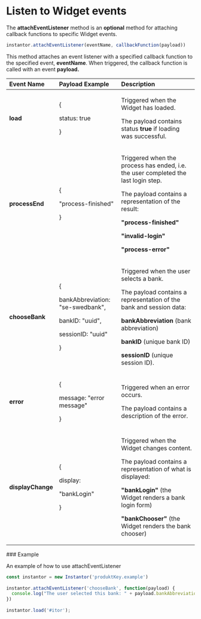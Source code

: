 # Listen to Widget events

The **attachEventListener** method is an **optional** method for attaching callback functions to specific Widget events.

```javascript
instantor.attachEventListener(eventName, callbackFunction(payload))
```

This method attaches an event listener with a specified callback function to the specified event, **eventName**. When triggered, the callback function is called with an event **payload.** 

<table>
  <thead>
    <tr>
      <th style="text-align:left">Event Name</th>
      <th style="text-align:left">Payload Example</th>
      <th style="text-align:left">Description</th>
    </tr>
  </thead>
  <tbody>
    <tr>
      <td style="text-align:left"><b>load</b>
      </td>
      <td style="text-align:left">
        <p>{</p>
        <p>status: true</p>
        <p>}</p>
      </td>
      <td style="text-align:left">
        <p>Triggered when the Widget has loaded.</p>
        <p>The payload contains status <b>true</b> if loading was successful.</p>
      </td>
    </tr>
    <tr>
      <td style="text-align:left"><b>processEnd</b>
      </td>
      <td style="text-align:left">
        <p>{</p>
        <p>&quot;process-finished&quot;</p>
        <p>}</p>
      </td>
      <td style="text-align:left">
        <p>Triggered when the process has ended, i.e. the user completed the last
          login step.</p>
        <p>The payload contains a representation of the result:</p>
        <p><b>    &quot;process-finished&quot;</b>
        </p>
        <p><b>    &quot;invalid-login&quot;</b>
        </p>
        <p><b>    &quot;process-error&quot;</b>
        </p>
      </td>
    </tr>
    <tr>
      <td style="text-align:left"><b>chooseBank</b>
      </td>
      <td style="text-align:left">
        <p>{</p>
        <p>bankAbbreviation: &quot;se-swedbank&quot;,</p>
        <p></p>
        <p>bankID: &quot;uuid&quot;,</p>
        <p></p>
        <p>sessionID: &quot;uuid&quot;</p>
        <p>}</p>
      </td>
      <td style="text-align:left">
        <p>Triggered when the user selects a bank.</p>
        <p>The payload contains a representation of the bank and session data:</p>
        <p> <b>bankAbbreviation</b> (bank abbreviation)</p>
        <p> <b>bankID</b> (unique bank ID)</p>
        <p> <b>sessionID</b> (unique session ID).</p>
      </td>
    </tr>
    <tr>
      <td style="text-align:left"><b>error</b>
      </td>
      <td style="text-align:left">
        <p>{</p>
        <p>message: &quot;error message&quot;</p>
        <p>}</p>
      </td>
      <td style="text-align:left">
        <p>Triggered when an error occurs.</p>
        <p>The payload contains a description of the error.</p>
      </td>
    </tr>
    <tr>
      <td style="text-align:left"><b>displayChange</b>
      </td>
      <td style="text-align:left">
        <p>{</p>
        <p>display:</p>
        <p>&quot;bankLogin&quot;</p>
        <p>}</p>
      </td>
      <td style="text-align:left">
        <p>Triggered when the Widget changes content.</p>
        <p>The payload contains a representation of what is displayed:</p>
        <p> <b> &quot;bankLogin&quot;</b> (the Widget renders a bank login form)</p>
        <p> <b>&quot;bankChooser&quot;</b> (the Widget renders the bank chooser)</p>
      </td>
    </tr>
  </tbody>
</table>### Example

An example of how to use attachEventListener

```javascript
const instantor = new Instantor('produktKey.example')
  
instantor.attachEventListener('chooseBank', function(payload) {
  console.log("The user selected this bank: " + payload.bankAbbreviation);
})
  
instantor.load('#itor');
```


